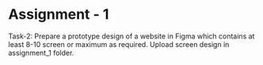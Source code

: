 # Assignment - 1
Task-2: Prepare a prototype design of a website in Figma which contains at
least 8-10 screen or maximum as required. Upload screen design in
assignment_1 folder.

